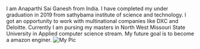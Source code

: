 I am Anaparthi Sai Ganesh from India. I have completed my under graduation in 2019 from sathybama institute of science and technology. I got an opportunity to work with multinational companies like DXC and Deloitte. Currently I am pursing my masters in North West Missouri State University in Applied  computer science stream. My future goal is to become a amazon enginer.
![My Pic](\Users\S555230\Downloads)
